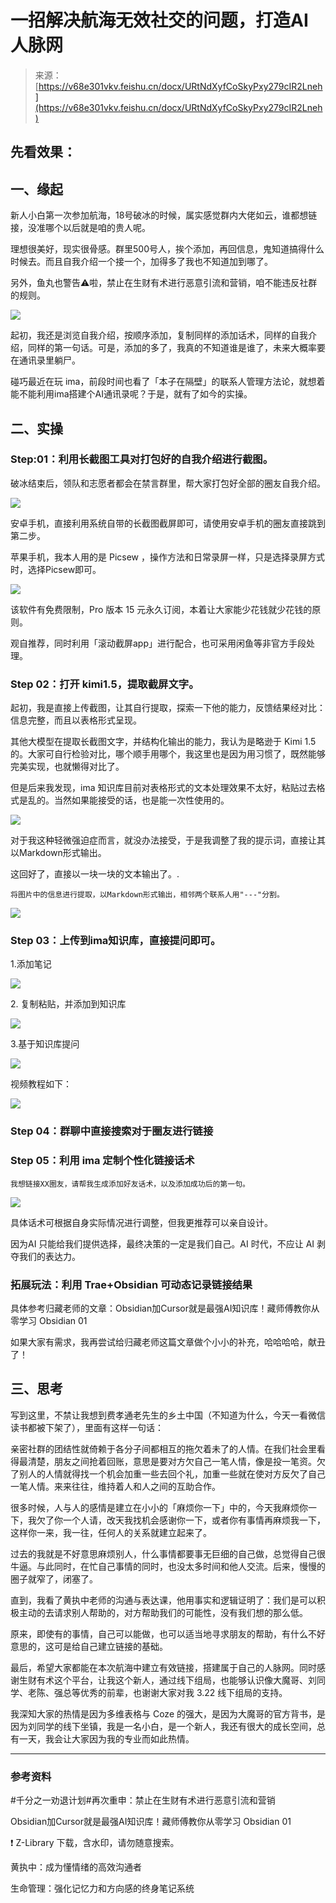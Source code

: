 # 一招解决航海无效社交的问题，打造AI人脉网

> 来源：[https://v68e301vkv.feishu.cn/docx/URtNdXyfCoSkyPxy279cIR2Lneh](https://v68e301vkv.feishu.cn/docx/URtNdXyfCoSkyPxy279cIR2Lneh)

## 先看效果：

## 一、缘起

新人小白第一次参加航海，18号破冰的时候，属实感觉群内大佬如云，谁都想链接，没准哪个以后就是咱的贵人呢。

理想很美好，现实很骨感。群里500号人，挨个添加，再回信息，鬼知道搞得什么时候去。而且自我介绍一个接一个，加得多了我也不知道加到哪了。

另外，鱼丸也警告⚠️啦，禁止在生财有术进行恶意引流和营销，咱不能违反社群的规则。

![](img/d4e3b5ada267a4f56b5d744097e24681.png)

起初，我还是浏览自我介绍，按顺序添加，复制同样的添加话术，同样的自我介绍，同样的第一句话。可是，添加的多了，我真的不知道谁是谁了，未来大概率要在通讯录里躺尸。

碰巧最近在玩 ima，前段时间也看了「本子在隔壁」的联系人管理方法论，就想着能不能利用ima搭建个AI通讯录呢？于是，就有了如今的实操。

## 二、实操

### Step:01：利用长截图工具对打包好的自我介绍进行截图。

破冰结束后，领队和志愿者都会在禁言群里，帮大家打包好全部的圈友自我介绍。

![](img/3006403279c7efc4d32f702029a19732.png)

安卓手机，直接利用系统自带的长截图截屏即可，请使用安卓手机的圈友直接跳到第二步。

苹果手机，我本人用的是 Picsew ，操作方法和日常录屏一样，只是选择录屏方式时，选择Picsew即可。

![](img/f34ce4893c1d996645d5ce37366dc13b.png)

该软件有免费限制，Pro 版本 15 元永久订阅，本着让大家能少花钱就少花钱的原则。

观自推荐，同时利用「滚动截屏app」进行配合，也可采用闲鱼等非官方手段处理。

### Step 02：打开 kimi1.5，提取截屏文字。

起初，我是直接上传截图，让其自行提取，探索一下他的能力，反馈结果经对比：信息完整，而且以表格形式呈现。

其他大模型在提取长截图文字，并结构化输出的能力，我认为是略逊于 Kimi 1.5 的。大家可自行检验对比，哪个顺手用哪个，我这里也是因为用习惯了，既然能够完美实现，也就懒得对比了。

但是后来我发现，ima 知识库目前对表格形式的文本处理效果不太好，粘贴过去格式是乱的。当然如果能接受的话，也是能一次性使用的。

![](img/bbea8f7d9ec9a65eece851f8cc646394.png)

对于我这种轻微强迫症而言，就没办法接受，于是我调整了我的提示词，直接让其以Markdown形式输出。

这回好了，直接以一块一块的文本输出了。.

```
将图片中的信息进行提取，以Markdown形式输出，相邻两个联系人用"---"分割。
```

![](img/d83ef6faefd40f10638c81503ef3b129.png)

### Step 03：上传到ima知识库，直接提问即可。

1.添加笔记

![](img/4eb6dacb4206ea8e8a9c16b67eda765d.png)

2\. 复制粘贴，并添加到知识库

![](img/09f95c97dcdf3e5bacbde65c0a7592de.png)

3.基于知识库提问

![](img/907d7153f8e6bfc48363c773fc90ff94.png)

视频教程如下：

![](img/d18ded887c6192e010627b45d7403f9a.png)

### Step 04：群聊中直接搜索对于圈友进行链接

### Step 05：利用 ima 定制个性化链接话术

```
我想链接XX圈友，请帮我生成添加好友话术，以及添加成功后的第一句。
```

![](img/c5391bf57877c8e46ed2d255044a914d.png)

具体话术可根据自身实际情况进行调整，但我更推荐可以亲自设计。

因为AI 只能给我们提供选择，最终决策的一定是我们自己。AI 时代，不应让 AI 剥夺我们的表达力。

### 拓展玩法：利用 Trae+Obsidian 可动态记录链接结果

具体参考归藏老师的文章：Obsidian加Cursor就是最强AI知识库！藏师傅教你从零学习 Obsidian 01

如果大家有需求，我再尝试给归藏老师这篇文章做个小小的补充，哈哈哈哈，献丑了！

## 三、思考

写到这里，不禁让我想到费孝通老先生的乡土中国（不知道为什么，今天一看微信读书都被下架了），里面有这样一句话：

亲密社群的团结性就倚赖于各分子间都相互的拖欠着未了的人情。在我们社会里看得最清楚，朋友之间抢着回账，意思是要对方欠自己一笔人情，像是投一笔资。欠了别人的人情就得找一个机会加重一些去回个礼，加重一些就在使对方反欠了自己一笔人情。来来往往，维持着人和人之间的互助合作。

很多时候，人与人的感情是建立在小小的「麻烦你一下」中的，今天我麻烦你一下，我欠了你一个人请，改天我找机会感谢你一下，或者你有事情再麻烦我一下，这样你一来，我一往，任何人的关系就建立起来了。

过去的我就是不好意思麻烦别人，什么事情都要事无巨细的自己做，总觉得自己很牛逼。与此同时，在忙自己事情的同时，也没太多时间和他人交流。后来，慢慢的圈子就窄了，闭塞了。

直到，我看了黄执中老师的沟通与表达课，他用事实和逻辑证明了：我们是可以积极主动的去请求别人帮助的，对方帮助我们的可能性，没有我们想的那么低。

原来，即使有的事情，自己可以能做，也可以适当地寻求朋友的帮助，有什么不好意思的，这可是给自己建立链接的基础。

最后，希望大家都能在本次航海中建立有效链接，搭建属于自己的人脉网。同时感谢生财有术这个平台，让我这个新人，通过线下组局，也能够认识像大魔哥、刘同学、老陈、强总等优秀的前辈，也谢谢大家对我 3.22 线下组局的支持。

我深知大家的热情是因为多维表格与 Coze 的强大，是因为大魔哥的官方背书，是因为刘同学的线下坐镇，我是一名小白，是一个新人，我还有很大的成长空间，总有一天，我会让大家因为我的专业而如此热情。

* * *

### 参考资料

#千分之一劝退计划#再次重申：禁止在生财有术进行恶意引流和营销

Obsidian加Cursor就是最强AI知识库！藏师傅教你从零学习 Obsidian 01

❗️ Z-Library 下载，含水印，请勿随意搜索。

黄执中：成为懂情绪的高效沟通者

生命管理：强化记忆力和方向感的终身笔记系统